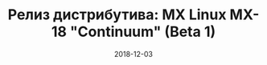---
layout: post
title: "Релиз дистрибутива: MX Linux MX-18 \"Continuum\" (Beta 1)"
date: 2018-12-03   
---